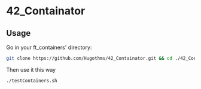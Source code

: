# 42_Containator

## Usage

Go in your ft_containers' directory:

```bash
git clone https://github.com/Hugothms/42_Containator.git && cd ./42_Containator/
```

Then use it this way

```bash
./testContainers.sh
```
